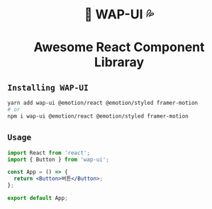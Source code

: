 # <div align="center">🌊 WAP-UI 💦</div>

# <div align="center">Awesome React Component Libraray</div>

## `Installing WAP-UI`

```sh
yarn add wap-ui @emotion/react @emotion/styled framer-motion
# or
npm i wap-ui @emotion/react @emotion/styled framer-motion
```

## `Usage`

```jsx
import React from 'react';
import { Button } from 'wap-ui';

const App = () => {
  return <Button>버튼</Button>;
};

export default App;
```
